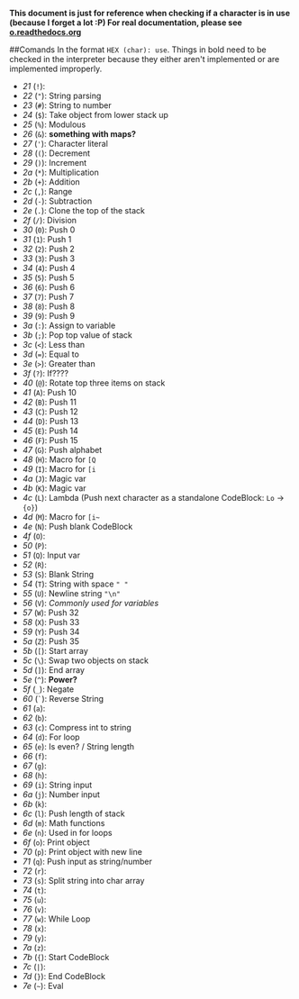 **This document is just for reference when checking if a character is in use (because I forget a lot :P)
For real documentation, please see [o.readthedocs.org](http://o.readthedocs.org)**

##Comands
In the format `HEX (char): use`. Things in bold need to be checked in the interpreter because they either aren't implemented or are implemented improperly.

* _21_ (`!`): 
* _22_ (`"`): String parsing
* _23_ (`#`): String to number
* _24_ (`$`): Take object from lower stack up
* _25_ (`%`): Modulous
* _26_ (`&`): **something with maps?**
* _27_ (`'`): Character literal
* _28_ (`(`): Decrement
* _29_ (`)`): Increment
* _2a_ (`*`): Multiplication
* _2b_ (`+`): Addition
* _2c_ (`,`): Range
* _2d_ (`-`): Subtraction
* _2e_ (`.`): Clone the top of the stack
* _2f_ (`/`): Division
* _30_ (`0`): Push 0
* _31_ (`1`): Push 1
* _32_ (`2`): Push 2
* _33_ (`3`): Push 3
* _34_ (`4`): Push 4
* _35_ (`5`): Push 5
* _36_ (`6`): Push 6
* _37_ (`7`): Push 7
* _38_ (`8`): Push 8
* _39_ (`9`): Push 9
* _3a_ (`:`): Assign to variable
* _3b_ (`;`): Pop top value of stack
* _3c_ (`<`): Less than
* _3d_ (`=`): Equal to
* _3e_ (`>`): Greater than
* _3f_ (`?`): If????
* _40_ (`@`): Rotate top three items on stack
* _41_ (`A`): Push 10
* _42_ (`B`): Push 11
* _43_ (`C`): Push 12
* _44_ (`D`): Push 13
* _45_ (`E`): Push 14
* _46_ (`F`): Push 15
* _47_ (`G`): Push alphabet
* _48_ (`H`): Macro for `[Q`
* _49_ (`I`): Macro for `[i`
* _4a_ (`J`): Magic var
* _4b_ (`K`): Magic var
* _4c_ (`L`): Lambda (Push next character as a standalone CodeBlock: `Lo` -> `{o}`)
* _4d_ (`M`): Macro for `[i~`
* _4e_ (`N`): Push blank CodeBlock
* _4f_ (`O`): 
* _50_ (`P`): 
* _51_ (`Q`): Input var
* _52_ (`R`): 
* _53_ (`S`): Blank String
* _54_ (`T`): String with space `" "`
* _55_ (`U`): Newline string `"\n"`
* _56_ (`V`): _Commonly used for variables_
* _57_ (`W`): Push 32
* _58_ (`X`): Push 33
* _59_ (`Y`): Push 34
* _5a_ (`Z`): Push 35
* _5b_ (`[`): Start array
* _5c_ (`\`): Swap two objects on stack
* _5d_ (`]`): End array
* _5e_ (`^`): **Power?**
* _5f_ (`_`): Negate
* _60_ (`` ` ``): Reverse String
* _61_ (`a`): 
* _62_ (`b`): 
* _63_ (`c`): Compress int to string
* _64_ (`d`): For loop
* _65_ (`e`): Is even? / String length
* _66_ (`f`): 
* _67_ (`g`): 
* _68_ (`h`): 
* _69_ (`i`): String input
* _6a_ (`j`): Number input
* _6b_ (`k`): 
* _6c_ (`l`): Push length of stack
* _6d_ (`m`): Math functions
* _6e_ (`n`): Used in for loops
* _6f_ (`o`): Print object
* _70_ (`p`): Print object with new line
* _71_ (`q`): Push input as string/number
* _72_ (`r`): 
* _73_ (`s`): Split string into char array
* _74_ (`t`): 
* _75_ (`u`): 
* _76_ (`v`): 
* _77_ (`w`): While Loop
* _78_ (`x`): 
* _79_ (`y`): 
* _7a_ (`z`): 
* _7b_ (`{`): Start CodeBlock
* _7c_ (`|`): 
* _7d_ (`}`): End CodeBlock
* _7e_ (`~`): Eval